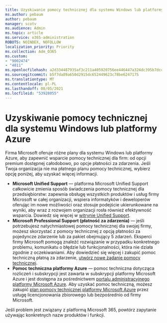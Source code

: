 ```yaml
---
title: Uzyskiwanie pomocy technicznej dla systemu Windows lub platformy Azure
ms.author: pebaum
author: pebaum
manager: scotv
ms.audience: Admin
ms.topic: article
ms.service: o365-administration
ROBOTS: NOINDEX, NOFOLLOW
localization_priority: Priority
ms.collection: Adm_O365
ms.custom:
- "9002474"
- "4811"
ms.openlocfilehash: a2d334487935af3c211a405920756ee446447a324dc395b7dcca253675ca9088
ms.sourcegitcommit: b5f7da89a650d2915dc652449623c78be6247175
ms.translationtype: MT
ms.contentlocale: pl-PL
ms.lasthandoff: 08/05/2021
ms.locfileid: "53928055"
---
```

# <a name="get-support-for-windows-or-azure"></a>Uzyskiwanie pomocy technicznej dla systemu Windows lub platformy Azure

Firma Microsoft oferuje różne plany dla systemu Windows lub platformy Azure, aby zapewnić wsparcie pomocy technicznej dla firm: od opcji premium dostępnej całodobowo, po opcje płatności za zdarzenia. Jeśli Twoja organizacja nie ma płatnego planu pomocy technicznej, wybierz opcję poniżej, aby uzyskać więcej informacji.

- **Microsoft Unified Support** — platforma Microsoft Unified Support całkowicie zmienia sposób świadczenia pomocy technicznej dla przedsiębiorstw: zapewnia obsługę wszystkich produktów i usług firmy Microsoft w całej organizacji, wspiera informatyków i deweloperów oferując im nowe możliwości oraz stosuje podejście ukierunkowane na wyniki, aby wraz z rozwojem organizacji rosła również efektywność wsparcia. Dowiedz się więcej w [witrynie Unified Support](https://aka.ms/unified-support).
- **Microsoft Professional Support (płatność za zdarzenia)** — jeśli potrzebujesz natychmiastowej pomocy technicznej dla swojej firmy, możesz skorzystać z pomocy technicznej z opcją płatności za pojedyncze zdarzenie lub za pakiet obejmujący 5 zdarzeń. Eksperci firmy Microsoft pomogą znaleźć rozwiązanie w przypadku konkretnego problemu, komunikatu o błędzie lub funkcjonalności, która nie działa zgodnie z oczekiwaniami. Aby dowiedzieć się więcej i zakupić pomoc techniczną płatną za zdarzenie, [utwórz nowe żądanie pomocy technicznej](https://support.microsoft.com/supportforbusiness/productselection).
- **Pomoc techniczna platformy Azure** — pomoc techniczna dotycząca rozliczeń i subskrypcji jest zawarta w subskrypcji platformy Microsoft Azure i jest dostępna za pośrednictwem [portalu administracyjnego platformy Microsoft Azure](https://portal.azure.com/). Aby uzyskać pomoc techniczną, możesz zakupić [plan pomocy technicznej platformy Microsoft Azure](https://azure.microsoft.com/support/plans/) przez usługę licencjonowania zbiorowego lub bezpośrednio od firmy Microsoft.

Jeśli problem jest związany z platformą Microsoft 365, powtórz zapytanie używając konkretnych nazw produktów i funkcji.
